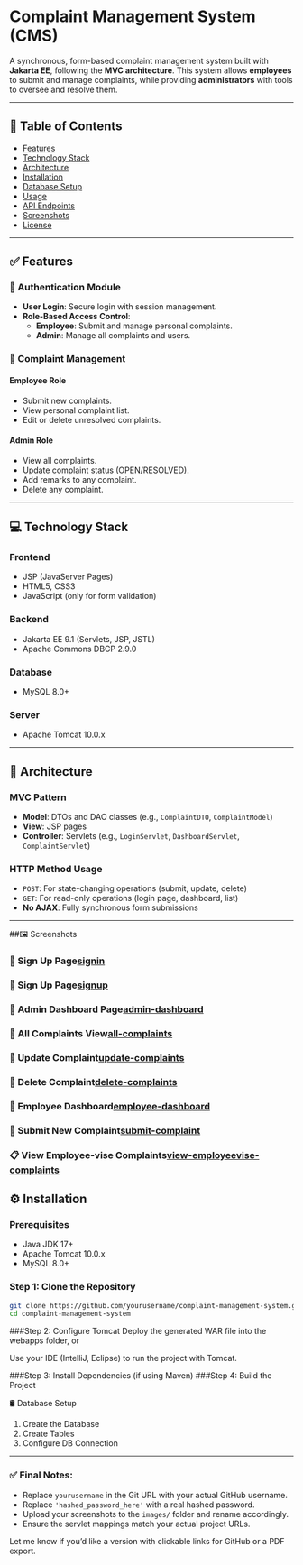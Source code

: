 # Complaint Management System (CMS)

A synchronous, form-based complaint management system built with **Jakarta EE**, following the **MVC architecture**. This system allows **employees** to submit and manage complaints, while providing **administrators** with tools to oversee and resolve them.

---

## 📑 Table of Contents

- [Features](#features)
- [Technology Stack](#technology-stack)
- [Architecture](#architecture)
- [Installation](#installation)
- [Database Setup](#database-setup)
- [Usage](#usage)
- [API Endpoints](#api-endpoints)
- [Screenshots](#screenshots)
- [License](#license)

---

## ✅ Features

### 🔐 Authentication Module
- **User Login**: Secure login with session management.
- **Role-Based Access Control**:
  - **Employee**: Submit and manage personal complaints.
  - **Admin**: Manage all complaints and users.

### 📝 Complaint Management

#### Employee Role
- Submit new complaints.
- View personal complaint list.
- Edit or delete unresolved complaints.

#### Admin Role
- View all complaints.
- Update complaint status (OPEN/RESOLVED).
- Add remarks to any complaint.
- Delete any complaint.

---

## 💻 Technology Stack

### Frontend
- JSP (JavaServer Pages)
- HTML5, CSS3
- JavaScript (only for form validation)

### Backend
- Jakarta EE 9.1 (Servlets, JSP, JSTL)
- Apache Commons DBCP 2.9.0

### Database
- MySQL 8.0+

### Server
- Apache Tomcat 10.0.x

---

## 🧱 Architecture

### MVC Pattern

- **Model**: DTOs and DAO classes (e.g., `ComplaintDTO`, `ComplaintModel`)
- **View**: JSP pages
- **Controller**: Servlets (e.g., `LoginServlet`, `DashboardServlet`, `ComplaintServlet`)

### HTTP Method Usage
- `POST`: For state-changing operations (submit, update, delete)
- `GET`: For read-only operations (login page, dashboard, list)
- **No AJAX**: Fully synchronous form submissions

---

##🖼️ Screenshots
### 🔐 Sign Up Page[signin](images/signin.png)

### 🔐 Sign Up Page[signup](images/signup.png)

### 🔐 Admin Dashboard Page[admin-dashboard](images/admindash.png)

### 🔐 All Complaints View[all-complaints ](images/allcomplainttable.png)

### 🔐 Update Complaint[update-complaints](images/updatecomplaint.png)

### 🔐 Delete Complaint[delete-complaints](images/deletecomplaint.png)

### 👤 Employee Dashboard[employee-dashboard](images/employeedash.png)

### 📝 Submit New Complaint[submit-complaint](images/submitcomplaint.png)

### 📋 View Employee-vise Complaints[view-employeevise-complaints](images/getall.png)



## ⚙️ Installation

### Prerequisites
- Java JDK 17+
- Apache Tomcat 10.0.x
- MySQL 8.0+

### Step 1: Clone the Repository
```bash
git clone https://github.com/yourusername/complaint-management-system.git
cd complaint-management-system
```

###Step 2: Configure Tomcat
Deploy the generated WAR file into the webapps folder, or

Use your IDE (IntelliJ, Eclipse) to run the project with Tomcat.

###Step 3: Install Dependencies (if using Maven)
###Step 4: Build the Project

🛢️ Database Setup
1. Create the Database
2. Create Tables
3. Configure DB Connection


---

### ✅ Final Notes:

- Replace `yourusername` in the Git URL with your actual GitHub username.
- Replace `'hashed_password_here'` with a real hashed password.
- Upload your screenshots to the `images/` folder and rename accordingly.
- Ensure the servlet mappings match your actual project URLs.

Let me know if you’d like a version with clickable links for GitHub or a PDF export.





